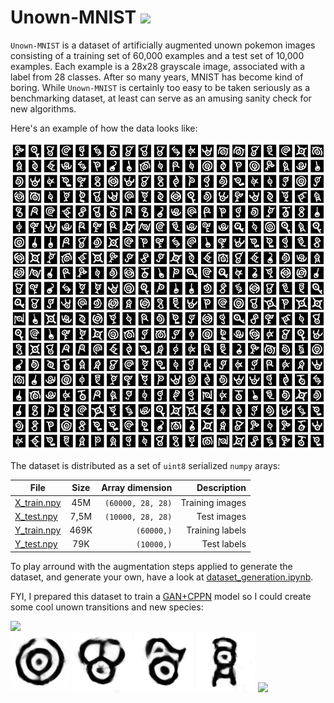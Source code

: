 
# Unown-MNIST  <img src="https://github.com/lopeLH/unown-mnist/blob/main/doc/transition.gif" width=70>

`Unown-MNIST` is a dataset of artificially augmented unown pokemon images consisting of a training set of 60,000 examples and a test set of 10,000 examples. Each example is a 28x28 grayscale image, associated with a label from 28 classes. After so many years, MNIST has become kind of boring. While `Unown-MNIST` is certainly too easy to be taken seriously as a benchmarking dataset, at least can serve as an amusing sanity check for new algorithms.

Here's an example of how the data looks like:

<img src="https://github.com/lopeLH/unown-mnist/blob/main/doc/examples.png">

The dataset is distributed as a set of `uint8` serialized `numpy` arays:

| File        | Size           | Array dimension  | Description  |
| ------------- |:-------------:| -----:|-----:|
| [X_train.npy](https://github.com/lopeLH/unown-mnist/blob/main/X_train.npy)    | 45M  | `(60000, 28, 28)` | Training images|
| [X_test.npy](https://github.com/lopeLH/unown-mnist/blob/main/X_test.npy)      | 7,5M  |  `(10000, 28, 28)`   | Test images  |
| [Y_train.npy](https://github.com/lopeLH/unown-mnist/blob/main/Y_train.npy) | 469K      |    `(60000,)` | Training labels|
| [Y_test.npy](https://github.com/lopeLH/unown-mnist/blob/main/Y_test.npy) | 79K      |    `(10000,)` |Test labels|

To play arround with the augmentation steps applied to generate the dataset, and generate your own, have a look at [dataset_generation.ipynb](https://github.com/lopeLH/unown-mnist/blob/main/dataset_generation.ipynb).

FYI, I prepared this dataset to train a [GAN+CPPN](https://blog.otoro.net/2016/04/01/generating-large-images-from-latent-vectors/) model so I could create some cool unown transitions and new species:

<img src="https://github.com/lopeLH/unown-mnist/blob/main/doc/transition.gif">

<div class="row">
<img src="https://github.com/lopeLH/unown-mnist/blob/main/doc/generated1.gif" width=95> 
<img src="https://github.com/lopeLH/unown-mnist/blob/main/doc/generated2.gif" width=95>
<img src="https://github.com/lopeLH/unown-mnist/blob/main/doc/generated3.gif" width=95>
<img src="https://github.com/lopeLH/unown-mnist/blob/main/doc/generated5.gif" width=95>
<img src="https://github.com/lopeLH/unown-mnist/blob/main/doc/generated6.gif" width=95>
</div>
